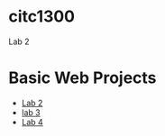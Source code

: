 # citc1300
Lab 2
<h1>Basic Web Projects</h1>

<ul>
<li><a href="Lab 2/index.html" targets="_blank">Lab 2</a></li>
<li><a href="lab 3/index.html" targets="_blank">lab 3</a></li>
<li><a href="lab 4/index.html" targets="_blank">Lab 4</a></li>
</ul>
